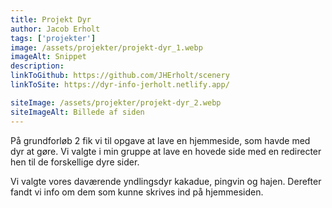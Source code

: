 ```yaml
---
title: Projekt Dyr
author: Jacob Erholt
tags: ['projekter']
image: /assets/projekter/projekt-dyr_1.webp
imageAlt: Snippet
description: 
linkToGithub: https://github.com/JHErholt/scenery
linkToSite: https://dyr-info-jerholt.netlify.app/

siteImage: /assets/projekter/projekt-dyr_2.webp
siteImageAlt: Billede af siden
---
```

<p>På grundforløb 2 fik vi til opgave at lave en hjemmeside, som havde med dyr at gøre. Vi valgte i min gruppe at lave en hovede side med en redirecter hen til de forskellige dyre sider.</p>

<p>Vi valgte vores daværende yndlingsdyr kakadue, pingvin og hajen. Derefter fandt vi info om dem som kunne skrives ind på hjemmesiden. </p>

<p></p>